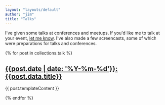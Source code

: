 ```yaml
---
layout: "layouts/default"
author: "jim"
title: "Talks"
---
```


I've given some talks at conferences and meetups.
If you'd like me to talk at your event, [let me know](mailto:jameshfisher@gmail.com).
I've also made a few screencasts, some of which were preparations for talks and conferences.

{% for post in collections.talk %}
## [{{post.date | date: '%Y-%m-%d'}}: {{post.data.title}}]({{post.url}})

{{ post.templateContent }}

{% endfor %}
